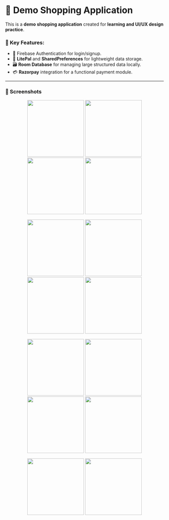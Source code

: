 # 🛒 Demo Shopping Application

This is a **demo shopping application** created for **learning and UI/UX design practice**.

### 🧩 Key Features:
- 🔐 Firebase Authentication for login/signup.
- 💾 **LitePal** and **SharedPreferences** for lightweight data storage.
- 🗃️ **Room Database** for managing large structured data locally.
- 💳 **Razorpay** integration for a functional payment module.

---

### 📸 Screenshots

<p align="center">
  <img src="https://github.com/user-attachments/assets/904e6e17-6d01-46d2-8e7a-f64395cecfe5" width="180" />
  <img src="https://github.com/user-attachments/assets/f3369863-f115-419b-97cf-e1b7881bfebf" width="180" />
  <img src="https://github.com/user-attachments/assets/87f2d064-8941-42f0-ae5c-3fb71a3a25bd" width="180" />
  <img src="https://github.com/user-attachments/assets/1bb12747-db7d-496b-9b9f-535f4599023e" width="180" />
</p>

<p align="center">
  <img src="https://github.com/user-attachments/assets/446f455b-61a9-4ce3-8b20-c1d7059c95b2" width="180" />
  <img src="https://github.com/user-attachments/assets/03c0948f-46ec-4191-bd10-2fd641c86733" width="180" />
  <img src="https://github.com/user-attachments/assets/f244a3b2-032b-46ca-8ab4-09c5e78242de" width="180" />
  <img src="https://github.com/user-attachments/assets/9d0feb5b-16d4-434e-8150-2d0f961e1ef7" width="180" />
</p>

<p align="center">
  <img src="https://github.com/user-attachments/assets/626ba799-f293-4d0a-83e9-7d9da43d52f8" width="180" />
  <img src="https://github.com/user-attachments/assets/f59c9574-ac85-47f4-8cb2-80f40c5cb4a6" width="180" />
  <img src="https://github.com/user-attachments/assets/e5c00431-bf7d-4aeb-884c-d12f2a5244f7" width="180" />
  <img src="https://github.com/user-attachments/assets/72609ad9-079f-4592-8c75-680509d0b1ba" width="180" />
</p>



<p align="center">
  <img src="https://github.com/user-attachments/assets/ca628caf-4684-4d97-b767-67fab5a08fdc" width="180" />
  <img src="https://github.com/user-attachments/assets/5b35c510-e662-44f4-b182-4c8b77bf070d" width="180" />
</p>
